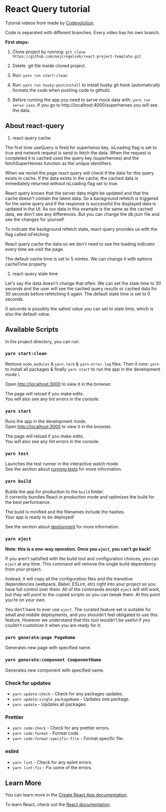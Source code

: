 # React Query tutorial

Tutorial videos from made by [Codevolution](https://www.youtube.com/watch?v=Ev60HKYFM0s&list=PLC3y8-rFHvwjTELCrPrcZlo6blLBUspd2&index=3).

Code is separated with different branches. Every video has his own branch.

**First steps:**

1. Clone project by running:
   `git clone https://github.com/nejcrogelsek/react-project-template.git`
2. Delete .git file inside cloned project.
3. Run: `yarn run start:clean`
4. Run: `yarn run husky:postinstall` to install husky git hook (automatically formats the code when pushing code to github)

5. Before running the app you need to serve mock data with: `yarn run serve-json`. If you go to http://localhost:4000/superheroes you will see the data.

## About react-query

1. react-query cache

The first time useQuery is fired for superheros key, isLoading flag is set to true and network request is send to fetch the data. When the request is completed it is cached used the query key (superheroes) and the fetchSuperHeroes function as the unique identifiers.

When we revisit the page react query will check if the data for this query exists in cache. If the data exists in the cache, the cached data is immediately returned without isLoading flag set to true.

React query knows that the server data might be updated and that the cache doesn't contain the latest data. So a background refetch is triggered for the same query and if the response is successful the displayed data is updated in the UI.
As our data in this example is the same as the cached data, we don't see any differences. But you can change the db.json file and see the changes for yourself.

To indicate the background refetch state, react-query provides us with the flag called isFetching.

React query cache the data so we don't need to see the loading indicator every time we visit the page.

The default cache time is set to 5 mintes. We can change it with options cacheTime property

2. react-query stale time

Let's say the data doesn't change that often. We can set the stale time to 30 seconds and the user will see the cached query results or cached data for 30 seconds before refetching it again. The default state time is set to 0 seconds.

0 seconds is possibly the safest value you can set to stale time, which is also the default value.

## Available Scripts

In the project directory, you can run:

### `yarn start:clean`

Remove `node_modules` & `yarn.lock` & `yarn-error.log` files.
Then it runs: `yarn` to install all packages & finally `yarn start` to run the app in the development mode.\

Open [http://localhost:3000](http://localhost:3000) to view it in the browser.

The page will reload if you make edits.\
You will also see any lint errors in the console.

### `yarn start`

Runs the app in the development mode.\
Open [http://localhost:3000](http://localhost:3000) to view it in the browser.

The page will reload if you make edits.\
You will also see any lint errors in the console.

### `yarn test`

Launches the test runner in the interactive watch mode.\
See the section about [running tests](https://facebook.github.io/create-react-app/docs/running-tests) for more information.

### `yarn build`

Builds the app for production to the `build` folder.\
It correctly bundles React in production mode and optimizes the build for the best performance.

The build is minified and the filenames include the hashes.\
Your app is ready to be deployed!

See the section about [deployment](https://facebook.github.io/create-react-app/docs/deployment) for more information.

### `yarn eject`

**Note: this is a one-way operation. Once you `eject`, you can’t go back!**

If you aren’t satisfied with the build tool and configuration choices, you can `eject` at any time. This command will remove the single build dependency from your project.

Instead, it will copy all the configuration files and the transitive dependencies (webpack, Babel, ESLint, etc) right into your project so you have full control over them. All of the commands except `eject` will still work, but they will point to the copied scripts so you can tweak them. At this point you’re on your own.

You don’t have to ever use `eject`. The curated feature set is suitable for small and middle deployments, and you shouldn’t feel obligated to use this feature. However we understand that this tool wouldn’t be useful if you couldn’t customize it when you are ready for it.

### `yarn generate:page PageName`

Generates new page with specified name.

### `yarn generate:component ComponentName`

Generates new component with specified name.

### Check for updates

- `yarn update:check` - Check for any packages updates.
- `yarn update:single packageName` - Updates one package.
- `yarn update` - Updates all packages.

### Prettier

- `yarn code:check` - Check for any prettier errors.
- `yarn code:format` - Format code.
- `yarn code:format:specific-file` - Format specific file.

### eslint

- `yarn lint` - Check for any eslint errors.
- `yarn lint:fix` - Fix some of the errors.

## Learn More

You can learn more in the [Create React App documentation](https://facebook.github.io/create-react-app/docs/getting-started).

To learn React, check out the [React documentation](https://reactjs.org/).
